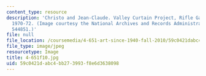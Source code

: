 ```yaml
---
content_type: resource
description: 'Christo and Jean-Claude. Valley Curtain Project, Rifle Gap, Colorado,
  1970-72. (Image courtesy the National Archives and Records Administration. ARC Identifier:
  544851.)'
file: null
file_location: /coursemedia/4-651-art-since-1940-fall-2010/59c0421dabc4bb273993f8e6d3638098_4-651f10.jpg
file_type: image/jpeg
resourcetype: Image
title: 4-651f10.jpg
uid: 59c0421d-abc4-bb27-3993-f8e6d3638098
---
```

